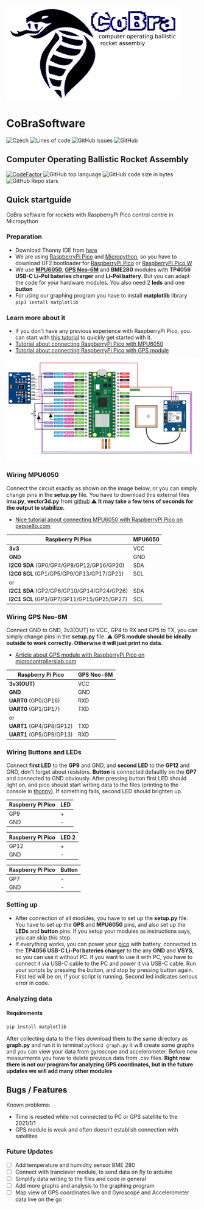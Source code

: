 
![logo](cobra-logo.png)

# CoBraSoftware

![Czech][czechLangBadge]
![Lines of code](https://img.shields.io/tokei/lines/github/foglar/Cobra-Project?style=for-the-badge)
![GitHub issues](https://img.shields.io/github/issues/foglar/Cobra-Project?style=for-the-badge)
![GitHub](https://img.shields.io/github/license/foglar/Cobra-Project?style=for-the-badge)

## Computer Operating Ballistic Rocket Assembly

[![CodeFactor](https://www.codefactor.io/repository/github/foglar/cobra-project/badge)](https://www.codefactor.io/repository/github/foglar/cobra-project)
![GitHub top language](https://img.shields.io/github/languages/top/foglar/Cobra-Project)
![GitHub code size in bytes](https://img.shields.io/github/languages/code-size/foglar/Cobra-Project)
![GitHub Repo stars](https://img.shields.io/github/stars/foglar/Cobra-Project?style=social)

## Quick startguide

CoBra software for rockets with RaspberryPi Pico control centre in Micropython

### Preparation

- Download Thonny IDE from [here][thonnyLink]
- We are using [RaspberryPi Pico][raspberryPiPico] and [Micropython][micropython], so you have to download UF2 bootloader for [RaspberryPi Pico][micropythonLink] or [RaspberryPi Pico W][micropythonLinkW]
- We use **[MPU6050][MPU6050Link]**, **[GPS Neo-6M][GPSLink]** and **BME280** modules with **TP4056 USB-C Li-Pol bateries charger** and **Li-Pol battery**. But you can adapt the code for your hardware modules. You also need 2 **leds** and one **button**
- For using our graphing program you have to install **matplotlib** library ```pip3 install matplotlib```

### Learn more about it

- If you don't have any previous experience with RaspberryPi Pico, you can start with [this tutorial][pico-GetStarted] to quickly get started with it.
- [Tutorial about connecting RaspberryPi Pico with MPU6050][MPU6050Link]
- [Tutorial about connecting RaspberryPi Pico with GPS module][GPSLink]

![pinout][pinout]

### Wiring MPU6050

Connect the circuit exactly as shown on the image below, or you can simply change pins in the **setup.py** file.
You have to download this external files **imu.py**, **vector3d.py** from [github][MPUEXTERNALFILES]
:warning: **It may take a few tens of seconds for the output to stabilize.**

- [Nice tutorial about connecting MPU6050 with RaspberryPi Pico on peppe8o.com][MPU6050Link]

| Raspberry Pi Pico                          | MPU6050 |
| ------------------------------------------ | ------- |
| **3v3**                                    | VCC     |
| **GND**                                    | GND     |
| **I2C0 SDA** (GP0/GP4/GP8/GP12/GP16/GP20)  | SDA     |
| **I2C0 SCL** (GP1/GP5/GP9/GP13/GP17/GP21)  | SCL     |
| or                                         |         |
| **I2C1 SDA** (GP2/GP6/GP10/GP14/GP24/GP26) | SDA     |
| **I2C1 SCL** (GP3/GP7/GP11/GP15/GP25/GP27) | SCL     |

### Wiring GPS Neo-6M

Connect GND to GND, 3v3(OUT) to VCC, GP4 to RX and GP5 to TX, you can simply change pins in the **setup.py** file.
:warning: **GPS module should be ideally outside to work correctly. Otherwise it will just print no data.**

- [Article about GPS module with RaspberryPi Pico on microcontrollerslab.com][GPSLink]

| Raspberry Pi Pico        | GPS Neo-6M |
| ------------------------ | ---------- |
| **3v3(OUT)**             | VCC        |
| **GND**                  | GND        |
| **UART0** (GP0/GP16)     | RXD        |
| **UART0** (GP1/GP17)     | TXD        |
| or                       |            |
| **UART1** (GP4/GP8/GP12) | TXD        |
| **UART1** (GP5/GP9/GP13) | RXD        |

### Wiring Buttons and LEDs

Connect **first LED** to the **GP9** and GND, and **second LED** to the **GP12** and GND, don't forget about resistors.
**Button** is connected defaultly on the **GP7** and connected to GND obviously. After pressing button first LED should light on, and pico should start writing data to the files (printing to the console in [thonny][thonnyLink]). If something fails, second LED should brighten up.

| Raspberry Pi Pico | LED |
| ----------------- | --- |
| GP9               | +   |
| GND               | -   |

| Raspberry Pi Pico | LED 2 |
| ----------------- | ----- |
| GP12              | +     |
| GND               | -     |

| Raspberry Pi Pico | Button |
| ----------------- | ------ |
| GP7               | -      |
| GND               | -      |

### Setting up

- After connection of all modules, you have to set up the **setup.py** file. You have to set up the **GPS** and **MPU6050** pins, and also set up the **LEDs** and **button** pins. If you setup your modules as instructions says, you can skip this step.
- If everything works, you can power your [pico][raspberryPiPico] with battery, connected to the **TP4056 USB-C Li-Pol bateries charger** to the any **GND** and **VSYS**, so you can use it without PC. If you want to use it with PC, you have to connect it via USB-C cable to the PC and power it via USB-C cable. Run your scripts by pressing the button, and stop by pressing button again. First led will be on, if your script is running. Second led indicates serious error in code.

### Analyzing data

#### Requirements

```python
pip install matplotlib
```

After collecting data to the files download them to the same directory as **graph.py** and run it in terminal ```python3 graph.py``` It will create some graphs and you can view your data from gyroscope and accelerometer. Before new measurments you have to delete previous data from .csv files. **Right now there is not our program for analyzing GPS coordinates, but in the future updates we will add many other modules**

## Bugs / Features

Known problems:

- Time is reseted while not connected to PC or GPS satellite to the 2021/1/1
- GPS module is weak and often doesn't establish connection with satellites

### Future Updates

- [ ] Add temperature and humidity sensor BME 280
- [ ] Connect with tranciever module, to send data on fly to arduino
- [ ] Simplify data writing to the files and code in general
- [ ] Add more graphs and analysis to the graphing program
- [ ] Map view of GPS coordinates live and Gyroscope and Accelerometer data live on the go

[czechLangBadge]: https://img.shields.io/badge/MADE%20IN-CZECH-red?style=for-the-badge

[raspberryPiPico]: https://www.raspberrypi.com/products/raspberry-pi-pico/

[thonnyLink]: https://thonny.org
[micropython]: https://micropython.org/
[micropythonLink]: https://micropython.org/download/rp2-pico/
[micropythonLinkW]: https://micropython.org/download/rp2-pico-w/

[pico-GetStarted]: https://projects.raspberrypi.org/en/projects/getting-started-with-the-pico

[pinout]: https://raw.githubusercontent.com/foglar/Cobra-Project/main/pinout.png

[MPUEXTERNALFILES]: https://github.com/micropython-IMU/micropython-mpu9x50
[MPU6050Link]: https://peppe8o.com/using-gyroscope-and-accelerometer-with-mpu6050-raspberry-pi-pico-and-micropython/

[GPSLink]: https://microcontrollerslab.com/neo-6m-gps-module-raspberry-pi-pico-micropython/

